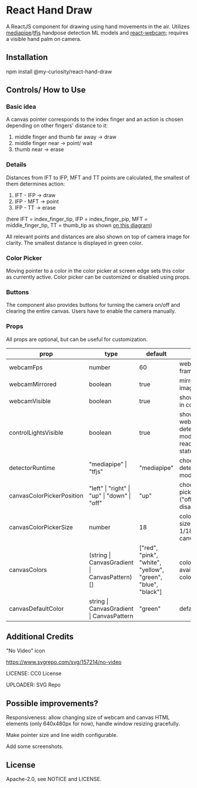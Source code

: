 # React Hand Draw

A ReactJS component for drawing using hand movements in the air. Utilizes [mediapipe](https://developers.google.com/mediapipe/solutions/vision/hand_landmarker/web_js)/[tfjs](https://github.com/tensorflow/tfjs-models/tree/master/hand-pose-detection) handpose detection ML models and [react-webcam](https://github.com/mozmorris/react-webcam); requires a visible hand palm on camera.

## Installation

npm install @my-curiosity/react-hand-draw

## Controls/ How to Use

### Basic idea

A canvas pointer corresponds to the index finger and an action is chosen depending on other fingers' distance to it:

1. middle finger and thumb far away -> draw
2. middle finger near -> point/ wait
3. thumb near -> erase

### Details

Distances from IFT to IFP, MFT and TT points are calculated, the smallest of them determines action:

1. IFT - IFP -> draw
2. IFP - MFT -> point
3. IFP - TT -> erase

(here IFT = index_finger_tip, IFP = index_finger_pip, MFT = middle_finger_tip, TT = thumb_tip as shown [on this diagram](https://github.com/tensorflow/tfjs-models/tree/master/hand-pose-detection#mediapipe-hands-keypoints-used-in-mediapipe-hands))

All relevant points and distances are also shown on top of camera image for clarity. The smallest distance is displayed in green color.

### Color Picker

Moving pointer to a color in the color picker at screen edge sets this color as currently active. Color picker can be customized or disabled using props.

### Buttons

The component also provides buttons for turning the camera on/off and clearing the entire canvas. Users have to enable the camera manually.

### Props

All props are optional, but can be useful for customization.

| prop                      | type                                          | default                                                      | notes                                                           |
| ------------------------- | --------------------------------------------- | ------------------------------------------------------------ | --------------------------------------------------------------- |
| webcamFps                 | number                                        | 60                                                           | webcam frames/second                                            |
| webcamMirrored            | boolean                                       | true                                                         | mirror webcam image                                             |
| webcamVisible             | boolean                                       | true                                                         | show webcam in component                                        |
| controlLightsVisible      | boolean                                       | true                                                         | show if webcam and detector model are ready using status lights |
| detectorRuntime           | "mediapipe" \| "tfjs"                         | "mediapipe"                                                  | choose a detector model type                                    |
| canvasColorPickerPosition | "left" \| "right" \| "up" \| "down" \| "off"  | "up"                                                         | choose color picker position ("off" to disable)                 |
| canvasColorPickerSize     | number                                        | 18                                                           | color picker size (default = 1/18 of the canvas)                |
| canvasColors              | (string \| CanvasGradient \| CanvasPattern)[] | ["red", "pink", "white", "yellow", "green", "blue", "black"] | colors available for color picker                               |
| canvasDefaultColor        | string \| CanvasGradient \| CanvasPattern     | "green"                                                      | default color                                                   |

## Additional Credits

"No Video" icon

https://www.svgrepo.com/svg/157214/no-video

LICENSE: CC0 License

UPLOADER: SVG Repo

## Possible improvements?

Responsiveness: allow changing size of webcam and canvas HTML elements (only 640x480px for now), handle window resizing gracefully.

Make pointer size and line width configurable.

Add some screenshots.

## License

Apache-2.0, see NOTICE and LICENSE.
